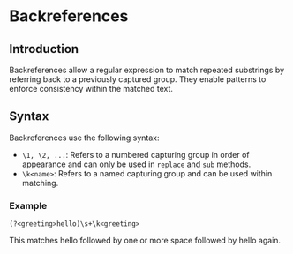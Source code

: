 # Backreferences

## Introduction

Backreferences allow a regular expression to match repeated substrings by referring back to a previously captured group. They enable patterns to enforce consistency within the matched text.

## Syntax

Backreferences use the following syntax:

- `\1, \2, ...`: Refers to a numbered capturing group in order of appearance and can only be used in `replace` and `sub` methods.
- `\k<name>`: Refers to a named capturing group and can be used within matching.

### Example

```regex
(?<greeting>hello)\s+\k<greeting>
```

This matches hello followed by one or more space followed by hello again.
